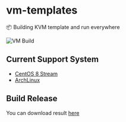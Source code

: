 # vm-templates

📦 Building KVM template and run everywhere

![VM Build](https://github.com/Indexyz/vm-templates/workflows/VM%20Build/badge.svg)

## Current Support System

- [CentOS 8 Stream](https://github.com/Indexyz/vm-templates/tree/master/centos-8-stream-amd64)
- [ArchLinux](https://github.com/Indexyz/vm-templates/tree/master/archlinux-latest-amd64)

## Build Release

You can download result [here](https://files.indexyz.me/QEMU/Templates/)
